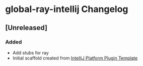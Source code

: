 <!-- Keep a Changelog guide -> https://keepachangelog.com -->

# global-ray-intellij Changelog

## [Unreleased]
### Added
- Add stubs for ray
- Initial scaffold created from [IntelliJ Platform Plugin Template](https://github.com/JetBrains/intellij-platform-plugin-template)

